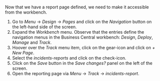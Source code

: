 Now that we have a report page defined, we need to make it accessible from the workbench.

1. Go to *Menu* -> *Design* -> *Pages* and click on the *Navigation* button on the left-hand side of the screen.
2. Expand the *Workbench* menu. Observe that the entries define the navigation menus in the Business Central workbench: *Design*, *Deploy*, *Manage* and *Track*.
3. Hoover over the *Track* menu item, click on the gear-icon and click on *+ New Page*.
4. Select the *incidents-reports* and click on the check-icon.
5. Click on the *Save* button in the *Save changes?* panel on the left of the screen.
6. Open the reporting page via *Menu* -> *Track* -> *incidents-report*.
